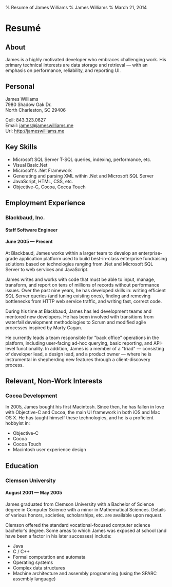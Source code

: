 % Resume of James Williams
% James Williams
% March 21, 2014

# Resum&eacute;

## About
James is a highly motivated developer who embraces challenging work. His primary technical interests are data storage and retrieval &mdash; with an emphasis on performance, reliability, and reporting UI.

## Personal
James Williams  
7980 Shadow Oak Dr.  
North Charleston, SC 29406

Cell: 843.323.0627  
Email: <james@jameswilliams.me>  
Url: <http://jameswilliams.me>

## Key Skills
* Microsoft SQL Server T-SQL queries, indexing, performance, etc.
* Visual Basic.Net
* Microsoft's .Net Framework
* Generating and parsing XML within .Net and Microsoft SQL Server
* JavaScript, HTML, CSS, etc.
* Objective-C, Cocoa, Cocoa Touch

## Employment Experience
### Blackbaud, Inc.
#### Staff Software Engineer  
#### June 2005 &mdash; Present

At Blackbaud, James works within a larger team to develop an enterprise-grade application platform used to build best-in-class enterprise fundraising solutions based on technologies ranging from .Net and Microsoft SQL Server to web services and JavaScript.

<div class="force-break"></div>
James writes and works with code that must be able to input, manage, transform, and report on tens of millions of records without performance issues. Over the past nine years, he has developed skills in: writing efficient SQL Server queries (and tuning existing ones), finding and removing bottlenecks from HTTP web service traffic, and writing fast, correct code.

During his time at Blackbaud, James has led development teams and mentored new developers. He has been involved with transitions from waterfall development methodologies to Scrum and modified agile processes inspired by Marty Cagan. 

He currently leads a team responsible for "back office" operations in the platform, including user-facing ad-hoc querying, basic reporting, and API-level functionality. In addition, James is a member of a "triad" &mdash; consisting of developer lead, a design lead, and a product owner &mdash; where he is instrumental in shepherding new features through a client-discovery process.

## Relevant, Non-Work Interests
### Cocoa Development

In 2005, James bought his first Macintosh. Since then, he has fallen in love with Objective-C and Cocoa, the main UI framework in both iOS and Mac OS X. He has taught himself these technologies, and he is a proficient hobbyist in:

* Objective-C
* Cocoa
* Cocoa Touch
* Macintosh user experience design

## Education
### Clemson University
#### August 2001 &mdash; May 2005

James graduated from Clemson University with a Bachelor of Science degree in Computer Science with a minor in Mathematical Sciences. Details of various honors, societies, scholarships, etc. are available upon request.

Clemson offered the standard vocational-focused computer science bachelor’s degree. Some areas to which James was exposed at school (and have been a factor in his later successes) include:

* Java
* C / C++
* Formal computation and automata
* Operating systems
* Complex data structures
* Machine architecture and assembly programming (using the SPARC assembly language)

